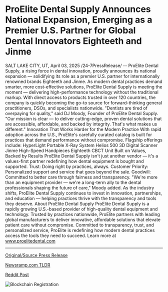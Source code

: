 # ProElite Dental Supply Announces National Expansion, Emerging as a Premier U.S. Partner for Global Dental Innovators Eighteeth and Jinme

SALT LAKE CITY, UT, April 03, 2025 /24-7PressRelease/ -- ProElite Dental Supply, a rising force in dental innovation, proudly announces its national expansion — solidifying its role as a premier U.S. partner for internationally renowned brands Eighteeth and Jinme.  As modern dental practices demand smarter, more cost-effective solutions, ProElite Dental Supply is meeting the moment — delivering high-performance technology without the traditional markup. With direct access to products trusted in over 120 countries, the company is quickly becoming the go-to source for forward-thinking general practitioners, DSOs, and specialists nationwide.  "Dentists are tired of overpaying for quality," said DJ Moody, Founder of ProElite Dental Supply. "Our mission is clear — to deliver cutting-edge, proven dental solutions that are accessible, affordable, and backed by integrity. That's what makes us different."  Innovation That Works Harder for the Modern Practice With rapid adoption across the U.S., ProElite's carefully curated catalog is built for practices that demand performance without compromise. Flagship offerings include: HyperLight Portable X-Ray System Helios 500 3D Digital Scanner  Jinme High-Speed Handpieces  Eighteeth CBCT Unit   Built on Values, Backed by Results ProElite Dental Supply isn't just another vendor — it's a values-first partner redefining how dental equipment is bought and supported.  Trust: Doing right by practices, always. Customer Priority: Personalized support and service that goes beyond the sale. Goodwill: Committed to better care through fairness and transparency.  "We're more than an equipment provider — we're a long-term ally to the dental professionals shaping the future of care," Moody added.  As the industry shifts, ProElite Dental Supply continues to invest in innovation, partnerships, and education — helping practices thrive with the transparency and tools they deserve.  About ProElite Dental Supply  ProElite Dental Supply is a rapidly growing U.S.-based provider of high-quality dental equipment and technology. Trusted by practices nationwide, ProElite partners with leading global manufacturers to deliver innovative, affordable solutions that elevate patient care without compromise. Committed to transparency, trust, and personalized service, ProElite is redefining how modern dental practices access the tools they need to succeed.  Learn more at www.proelitedental.com 

---

[Original/Source Press Release](https://www.24-7pressrelease.com/press-release/521385/proelite-dental-supply-announces-national-expansion-emerging-as-a-premier-us-partner-for-global-dental-innovators-eighteeth-and-jinme)
                    

[Newsramp.com TLDR](https://newsramp.com/curated-news/proelite-dental-supply-expands-nationwide-with-innovative-dental-solutions/7e04b663fd11f0af9a822c1f2552fe3f) 

 



[Reddit Post](https://www.reddit.com/r/HealthCareNewsInfo/comments/1jqc425/proelite_dental_supply_expands_nationwide_with/) 



![Blockchain Registration](https://cdn.newsramp.app/24-7PressRelease/qrcode/254/3/neonRzQH.webp)